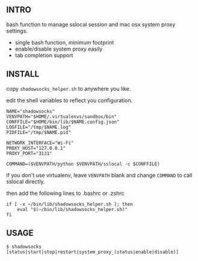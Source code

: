 INTRO
-----

bash function to manage sslocal session and mac osx system proxy settings.

- single bash function, minimum footprint
- enable/disable system proxy easily
- tab completion support

INSTALL
-----

copy `shadowsocks_helper.sh` to anywhere you like.

edit the shell variables to reflect you configuration.

    NAME="shadowsocks"
    VENVPATH="$HOME/.virtualenvs/sandbox/bin"
    CONFFILE="$HOME/bin/lib/$NAME.config.json"
    LOGFILE="/tmp/$NAME.log"
    PIDFILE="/tmp/$NAME.pid"

    NETWORK_INTERFACE="Wi-Fi"
    PROXY_HOST="127.0.0.1"
    PROXY_PORT="3131"

    COMMAND=($VENVPATH/python $VENVPATH/sslocal -c $CONFFILE)

if you don't use virtualenv, leave `VENVPATH` blank and change `COMMAND` to call sslocal directly.

then add the following lines to .bashrc or .zshrc

    if [ -x ~/bin/lib/shadowsocks_helper.sh ]; then
        eval "$(~/bin/lib/shadowsocks_helper.sh)"
    fi

USAGE
-----

    $ shadowsocks [status|start|stop|restart|system_proxy_(status|enable|disable)]
